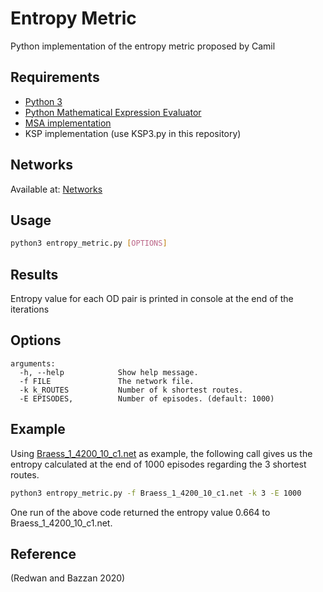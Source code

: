 # Entropy Metric
Python implementation of the entropy metric proposed by Camil

## Requirements
 * [Python 3](https://www.python.org/downloads/)
 * [Python Mathematical Expression Evaluator](https://pypi.python.org/pypi/py_expression_eval)
 * [MSA implementation](https://github.com/maslab-ufrgs/MSA)
 * KSP implementation (use KSP3.py in this repository)
 
  ## Networks
 Available at:  [Networks](https://github.com/maslab-ufrgs/transportation_networks)
 
 ## Usage

```sh
python3 entropy_metric.py [OPTIONS]
```

## Results
Entropy value for each OD pair is printed in console at the end of the iterations

## Options

```
arguments:
  -h, --help            Show help message.
  -f FILE               The network file. 
  -k k_ROUTES           Number of k shortest routes.
  -E EPISODES,          Number of episodes. (default: 1000)
```
## Example

Using [Braess_1_4200_10_c1.net](https://github.com/maslab-ufrgs/transportation_networks/blob/master/Braess%20graphs/Braess_1_4200_10_c1.net) as example, the following call gives us the entropy calculated at the end of 1000 episodes regarding the 3 shortest routes.

```sh
python3 entropy_metric.py -f Braess_1_4200_10_c1.net -k 3 -E 1000
```

One run of the above code returned the entropy value 0.664 to Braess_1_4200_10_c1.net.

## Reference

(Redwan and Bazzan 2020)
